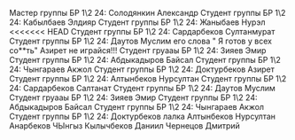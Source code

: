 Мастер группы БР 1\2 24: Солодянкин Александр
Студент группы БР 1\2 24: Кабылбаев Элдияр
Студент группы БР 1\2 24: Жаныбаев Нурэл
<<<<<<< HEAD
Студент группы БР 1\2 24: Сардарбеков Султанмурат
Студент группы БР 1\2 24: Даутов Муслим его слова "  Я готов у всех со**ть" Азирет не играйся!!!
Студент груааы БР 1\2 24: Зияев Эмир
Студент группы БР 1\2 24: Абдыкадыров Байсал
Студент группы БР 1\2 24: Чынгараев Акжол
Студент группы БР 1\2 24: Доктурбеков Азирет
Студент группы БР 1\2 24: Алтынбеков Нурсултан
Студент группы БР 1\2 24: Сардарбеков Салтанат
Студент группы БР 1\2 24: Даутов Муслим
Студент груааы БР 1\2 24: Зияев Эмир
Студент группы БР 1\2 24: Абдыкадыров Байсал
Студент группы БР 1\2 24: Чынгараев Акжол
Студент группы БР 1\2 24: Доктурбеков лалка
Алтынбеков Нурсултан
Анарбеков ЧЫнгыз
Кылычбеков Даниил
Чернецов Дмитрий